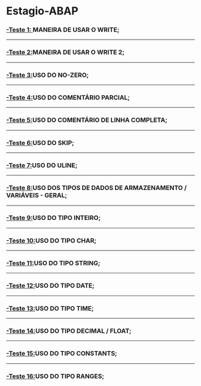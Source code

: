 # Estagio-ABAP

### [-Teste 1: ](https://github.com/ErikTakeuti/Estagio-ABAP/blob/main/Teste%201.abap)MANEIRA DE USAR O WRITE;
-----------------------------------------------------------------------------------------------------------------------------------------------------------------------------------------
### [-Teste 2:](https://github.com/ErikTakeuti/Estagio-ABAP/blob/main/Teste%202.abap)MANEIRA DE USAR O WRITE 2;
-----------------------------------------------------------------------------------------------------------------------------------------------------------------------------------------
### [-Teste 3:](https://github.com/ErikTakeuti/Estagio-ABAP/blob/main/Teste%203.abap)USO DO NO-ZERO;
-----------------------------------------------------------------------------------------------------------------------------------------------------------------------------------------
### [-Teste 4:](https://github.com/ErikTakeuti/Estagio-ABAP/blob/main/Teste%204.abap)USO DO COMENTÁRIO PARCIAL;
-----------------------------------------------------------------------------------------------------------------------------------------------------------------------------------------
### [-Teste 5:](https://github.com/ErikTakeuti/Estagio-ABAP/blob/main/Teste%205.abap)USO DO COMENTÁRIO DE LINHA COMPLETA;
-----------------------------------------------------------------------------------------------------------------------------------------------------------------------------------------
### [-Teste 6:](https://github.com/ErikTakeuti/Estagio-ABAP/blob/main/Teste%206.abap)USO DO SKIP;
-----------------------------------------------------------------------------------------------------------------------------------------------------------------------------------------
### [-Teste 7:](https://github.com/ErikTakeuti/Estagio-ABAP/blob/main/Teste%207.abap)USO DO ULINE;
-----------------------------------------------------------------------------------------------------------------------------------------------------------------------------------------
### [-Teste 8:](https://github.com/ErikTakeuti/Estagio-ABAP/blob/main/Teste%208.abap)USO DOS TIPOS DE DADOS DE ARMAZENAMENTO / VARIÁVEIS - GERAL;
-----------------------------------------------------------------------------------------------------------------------------------------------------------------------------------------
### [-Teste 9:](https://github.com/ErikTakeuti/Estagio-ABAP/blob/main/Teste%209.abap)USO DO TIPO INTEIRO;
-----------------------------------------------------------------------------------------------------------------------------------------------------------------------------------------
### [-Teste 10:](https://github.com/ErikTakeuti/Estagio-ABAP/blob/main/Teste%2010.abap)USO DO TIPO CHAR;
-----------------------------------------------------------------------------------------------------------------------------------------------------------------------------------------
### [-Teste 11:](https://github.com/ErikTakeuti/Estagio-ABAP/blob/main/Teste%2011.abap)USO DO TIPO STRING;
-----------------------------------------------------------------------------------------------------------------------------------------------------------------------------------------
### [-Teste 12:](https://github.com/ErikTakeuti/Estagio-ABAP/blob/main/Teste%2012.abap)USO DO TIPO DATE;
-----------------------------------------------------------------------------------------------------------------------------------------------------------------------------------------
### [-Teste 13:](https://github.com/ErikTakeuti/Estagio-ABAP/blob/main/Teste%2013.abap)USO DO TIPO TIME;
-----------------------------------------------------------------------------------------------------------------------------------------------------------------------------------------
### [-Teste 14:](https://github.com/ErikTakeuti/Estagio-ABAP/blob/main/Teste%2014.abap)USO DO TIPO DECIMAL / FLOAT;
-----------------------------------------------------------------------------------------------------------------------------------------------------------------------------------------
### [-Teste 15:](https://github.com/ErikTakeuti/Estagio-ABAP/blob/main/Teste%2015.abap)USO DO TIPO CONSTANTS;
-----------------------------------------------------------------------------------------------------------------------------------------------------------------------------------------
### [-Teste 16:](https://github.com/ErikTakeuti/Estagio-ABAP/blob/main/Teste%2016.abap)USO DO TIPO RANGES;
